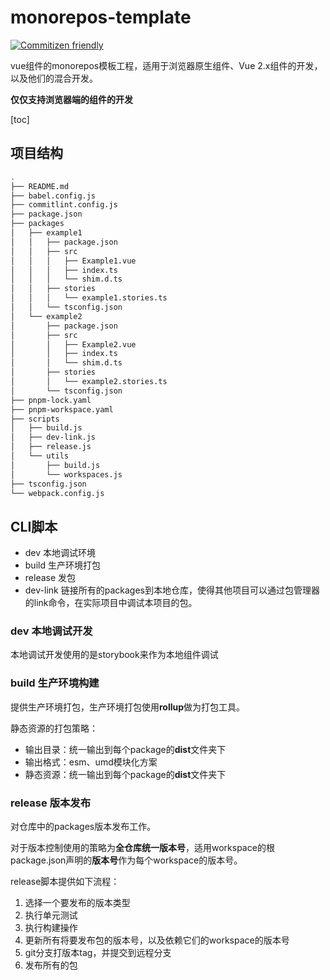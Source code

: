 # monorepos-template

[![Commitizen friendly](https://img.shields.io/badge/commitizen-friendly-brightgreen.svg)](http://commitizen.github.io/cz-cli/)


vue组件的monorepos模板工程，适用于浏览器原生组件、Vue 2.x组件的开发，以及他们的混合开发。

**仅仅支持浏览器端的组件的开发**

[toc]


## 项目结构

```bash
.
├── README.md
├── babel.config.js
├── commitlint.config.js
├── package.json
├── packages
│   ├── example1
│   │   ├── package.json
│   │   ├── src
│   │   │   ├── Example1.vue
│   │   │   ├── index.ts
│   │   │   └── shim.d.ts
│   │   ├── stories
│   │   │   └── example1.stories.ts
│   │   └── tsconfig.json
│   └── example2
│       ├── package.json
│       ├── src
│       │   ├── Example2.vue
│       │   ├── index.ts
│       │   └── shim.d.ts
│       ├── stories
│       │   └── example2.stories.ts
│       └── tsconfig.json
├── pnpm-lock.yaml
├── pnpm-workspace.yaml
├── scripts
│   ├── build.js
│   ├── dev-link.js
│   ├── release.js
│   └── utils
│       ├── build.js
│       └── workspaces.js
├── tsconfig.json
└── webpack.config.js
```

## CLI脚本

- dev 本地调试环境
- build 生产环境打包
- release 发包
- dev-link 链接所有的packages到本地仓库，使得其他项目可以通过包管理器的link命令，在实际项目中调试本项目的包。

### dev 本地调试开发

本地调试开发使用的是storybook来作为本地组件调试

### build 生产环境构建

提供生产环境打包，生产环境打包使用**rollup**做为打包工具。

静态资源的打包策略：

- 输出目录：统一输出到每个package的**dist**文件夹下
- 输出格式：esm、umd模块化方案
- 静态资源：统一输出到每个package的**dist**文件夹下

### release 版本发布

对仓库中的packages版本发布工作。

对于版本控制使用的策略为**全仓库统一版本号**，适用workspace的根package.json声明的**版本号**作为每个workspace的版本号。

release脚本提供如下流程：

  1. 选择一个要发布的版本类型
  2. 执行单元测试
  3. 执行构建操作
  4. 更新所有将要发布包的版本号，以及依赖它们的workspace的版本号
  5. git分支打版本tag，并提交到远程分支
  6. 发布所有的包
